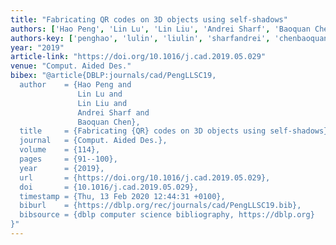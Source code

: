 ```yaml
---
title: "Fabricating QR codes on 3D objects using self-shadows"
authors: ['Hao Peng', 'Lin Lu', 'Lin Liu', 'Andrei Sharf', 'Baoquan Chen']
authors-key: ['penghao', 'lulin', 'liulin', 'sharfandrei', 'chenbaoquan']
year: "2019"
article-link: "https://doi.org/10.1016/j.cad.2019.05.029"
venue: "Comput. Aided Des."
bibex: "@article{DBLP:journals/cad/PengLLSC19,
  author    = {Hao Peng and
               Lin Lu and
               Lin Liu and
               Andrei Sharf and
               Baoquan Chen},
  title     = {Fabricating {QR} codes on 3D objects using self-shadows},
  journal   = {Comput. Aided Des.},
  volume    = {114},
  pages     = {91--100},
  year      = {2019},
  url       = {https://doi.org/10.1016/j.cad.2019.05.029},
  doi       = {10.1016/j.cad.2019.05.029},
  timestamp = {Thu, 13 Feb 2020 12:44:31 +0100},
  biburl    = {https://dblp.org/rec/journals/cad/PengLLSC19.bib},
  bibsource = {dblp computer science bibliography, https://dblp.org}
}"
---
```

